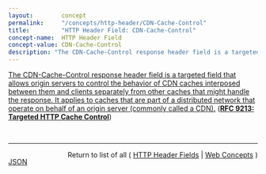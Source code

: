 ```yaml
---
layout:        concept
permalink:     "/concepts/http-header/CDN-Cache-Control"
title:         "HTTP Header Field: CDN-Cache-Control"
concept-name:  HTTP Header Field
concept-value: CDN-Cache-Control
description: "The CDN-Cache-Control response header field is a targeted field that allows origin servers to control the behavior of CDN caches interposed between them and clients separately from other caches that might handle the response. It applies to caches that are part of a distributed network that operate on behalf of an origin server (commonly called a CDN)."
---
```


[The CDN-Cache-Control response header field is a targeted field that allows origin servers to control the behavior of CDN caches interposed between them and clients separately from other caches that might handle the response. It applies to caches that are part of a distributed network that operate on behalf of an origin server (commonly called a CDN).](https://datatracker.ietf.org/doc/html/rfc9213#section-3 "Read documentation for HTTP Header Field &#34;CDN-Cache-Control&#34;") (**[RFC 9213: Targeted HTTP Cache Control](/specs/IETF/RFC/9213 "This specification defines a convention for HTTP response header fields that allow cache directives to be targeted at specific caches or classes of caches. It also defines one such header field, the CDN-Cache-Control response header field, which is targeted at content delivery network (CDN) caches.")**)

<br/>
<hr/>

<p style="float : left"><a href="./CDN-Cache-Control.json" title="JSON representing this particular Web Concept value">JSON</a></p>
<p style="text-align: right">Return to list of all ( <a href="../http-header/">HTTP Header Fields</a> | <a href="../">Web Concepts</a> )</p>
